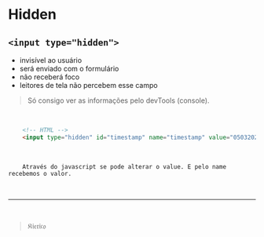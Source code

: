 # Hidden

## `<input type="hidden">`
* invisível ao usuário
* será enviado com o formulário
* não receberá foco
* leitores de tela não percebem esse campo

>Só consigo ver as informações pelo devTools (console).

<input type="hidden" id="timestamp" name="timestamp" value="050320221535">

<br>

```HTML
    <!-- HTML -->
    <input type="hidden" id="timestamp" name="timestamp" value="050320221535">
```

<br>

        Através do javascript se pode alterar o value. E pelo name recebemos o valor.

<br><hr><br>

>&Kfr;&ifr;&efr;&rfr;&ifr;&cfr;&ofr;


